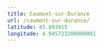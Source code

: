 ```yaml
---
title: Caumont-sur-Durance
url: /caumont-sur-durance/
latitude: 43.893915
longitude: 4.945723200000001
---
```


